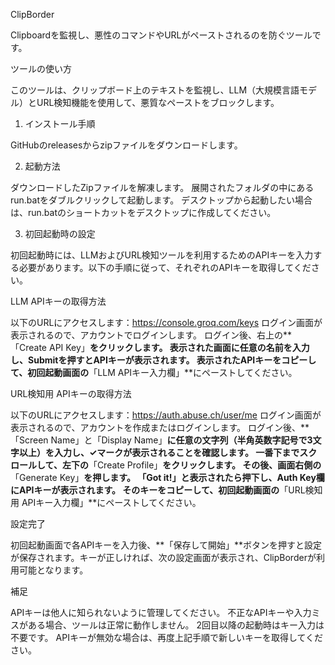 ClipBorder
 
Clipboardを監視し、悪性のコマンドやURLがペーストされるのを防ぐツールです。
 
ツールの使い方
 
このツールは、クリップボード上のテキストを監視し、LLM（大規模言語モデル）とURL検知機能を使用して、悪質なペーストをブロックします。
 
1. インストール手順
 
GitHubのreleasesからzipファイルをダウンロードします。
 
2. 起動方法
 
ダウンロードしたZipファイルを解凍します。
展開されたフォルダの中にあるrun.batをダブルクリックして起動します。
デスクトップから起動したい場合は、run.batのショートカットをデスクトップに作成してください。
 
3. 初回起動時の設定
 
初回起動時には、LLMおよびURL検知ツールを利用するためのAPIキーを入力する必要があります。以下の手順に従って、それぞれのAPIキーを取得してください。
 
LLM APIキーの取得方法
 
以下のURLにアクセスします：https://console.groq.com/keys
ログイン画面が表示されるので、アカウントでログインします。
ログイン後、右上の**「Create API Key」**をクリックします。
表示された画面に任意の名前を入力し、Submitを押すとAPIキーが表示されます。
表示されたAPIキーをコピーして、初回起動画面の**「LLM APIキー入力欄」**にペーストしてください。
 
URL検知用 APIキーの取得方法
 
以下のURLにアクセスします：https://auth.abuse.ch/user/me
ログイン画面が表示されるので、アカウントを作成またはログインします。
ログイン後、**「Screen Name」と「Display Name」**に任意の文字列（半角英数字記号で3文字以上）を入力し、✓マークが表示されることを確認します。
一番下までスクロールして、左下の**「Create Profile」**をクリックします。
その後、画面右側の**「Generate Key」**を押します。
「Got it!」と表示されたら押下し、Auth Key欄にAPIキーが表示されます。
そのキーをコピーして、初回起動画面の**「URL検知用 APIキー入力欄」**にペーストしてください。
 
設定完了
 
初回起動画面で各APIキーを入力後、**「保存して開始」**ボタンを押すと設定が保存されます。キーが正しければ、次の設定画面が表示され、ClipBorderが利用可能となります。
 
補足
 
APIキーは他人に知られないように管理してください。
不正なAPIキーや入力ミスがある場合、ツールは正常に動作しません。
2回目以降の起動時はキー入力は不要です。
APIキーが無効な場合は、再度上記手順で新しいキーを取得してください。
